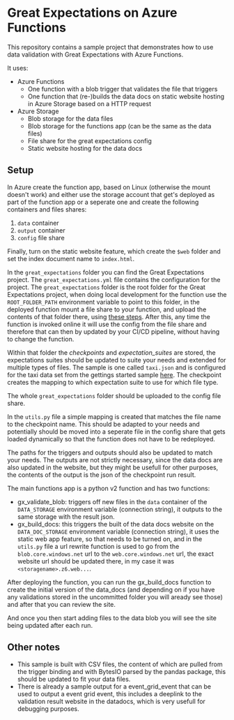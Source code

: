 # Great Expectations on Azure Functions

This repository contains a sample project that demonstrates how to use data validation with Great Expectations with Azure Functions.

It uses:
- Azure Functions
  - One function with a blob trigger that validates the file that triggers
  - One function that (re-)builds the data docs on static website hosting in Azure Storage based on a HTTP request
- Azure Storage
  - Blob storage for the data files
  - Blob storage for the functions app (can be the same as the data files)
  - File share for the great expectations config
  - Static website hosting for the data docs

## Setup

In Azure create the function app, based on Linux (otherwise the mount doesn't work) and either use the storage account that get's deployed as part of the function app or a seperate one and create the following containers and files shares:
1. `data` container
2. `output` container
3. `config` file share

Finally, turn on the static website feature, which create the `$web` folder and set the index document name to `index.html`.

In the `great_expectations` folder you can find the Great Expectations project. The `great_expectations.yml` file contains the configuration for the project. The `great_expectations` folder is the root folder for the Great Expectations project, when doing local development for the function use the `ROOT_FOLDER_PATH` environment variable to point to this folder, in the deployed function mount a file share to your function, and upload the contents of that folder there, using [these steps](https://learn.microsoft.com/en-us/azure/azure-functions/scripts/functions-cli-mount-files-storage-linux). After this, any time the function is invoked online it will use the config from the file share and therefore that can then by updated by your CI/CD pipeline, without having to change the function.

Within that folder the *checkpoints* and *expectation_suites* are stored, the expectations suites should be updated to suite your needs and extended for multiple types of files. The sample is one called `taxi.json` and is configured for the taxi data set from the gettings started sample [here](https://docs.greatexpectations.io/docs/tutorials/getting_started/tutorial_setup/). The checkpoint creates the mapping to which expectation suite to use for which file type.

The whole `great_expectations` folder should be uploaded to the config file share.

In the `utils.py` file a simple mapping is created that matches the file name to the checkpoint name. This should be adapted to your needs and potentially should be moved into a seperate file in the config share that gets loaded dynamically so that the function does not have to be redeployed.

The paths for the triggers and outputs should also be updated to match your needs. The outputs are not strictly necessary, since the data docs are also updated in the website, but they might be usefull for other purposes, the contents of the output is the json of the checkpoint run result.

The main functions app is a python v2 function and has two functions:
- gx_validate_blob: triggers off new files in the `data` container of the `DATA_STORAGE` environment variable (connection string), it outputs to the same storage with the result json.
- gx_build_docs: this triggers the built of the data docs website on the `DATA_DOC_STORAGE` environment variable (connection string), it uses the static web app feature, so that needs to be turned on, and in the `utils.py` file a url rewrite function is used to go from the `blob.core.windows.net` url to the `web.core.windows.net` url, the exact website url should be updated there, in my case it was `<storagename>.z6.web...`.

After deploying the function, you can run the gx_build_docs function to create the initial version of the data_docs (and depending on if you have any validations stored in the uncommitted folder you will aready see those) and after that you can review the site.

And once you then start adding files to the data blob you will see the site being updated after each run.

## Other notes
- This sample is built with CSV files, the content of which are pulled from the trigger binding and with BytesIO parsed by the pandas package, this should be updated to fit your data files.
- There is already a sample output for a event_grid_event that can be used to output a event grid event, this includes a deeplink to the validation result website in the datadocs, which is very usefull for debugging purposes.
